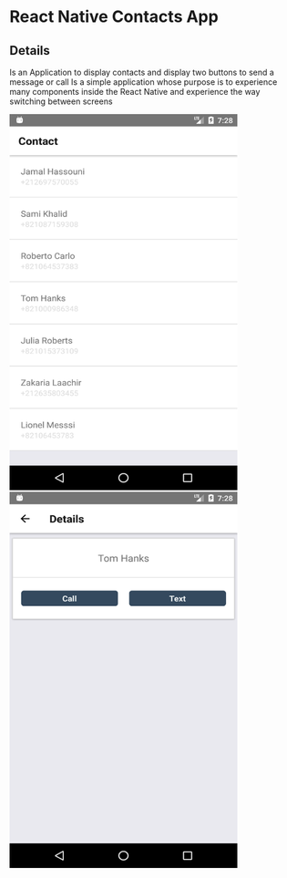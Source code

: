 # React Native Contacts App

## Details

Is an Application to display contacts and display two buttons to send a message or call
Is a simple application whose purpose is to experience many components inside the React Native and experience the way switching between screens

<img src="screenshots/home.png" alt="home page" width="400" height="660">

<img src="screenshots/details.png" alt="details page" width="400" height="660">
